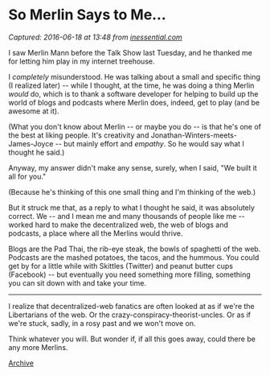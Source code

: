 # So Merlin Says to Me…

_Captured: 2016-06-18 at 13:48 from [inessential.com](http://inessential.com/2016/06/17/so_merlin_says_to_me)_

I saw Merlin Mann before the Talk Show last Tuesday, and he thanked me for letting him play in my internet treehouse.

I _completely_ misunderstood. He was talking about a small and specific thing (I realized later) -- while I thought, at the time, he was doing a thing Merlin _would_ do, which is to thank a software developer for helping to build up the world of blogs and podcasts where Merlin does, indeed, get to play (and be awesome at it).

(What you don't know about Merlin -- or maybe you do -- is that he's one of the best at liking people. It's creativity and Jonathan-Winters-meets-James-Joyce -- but mainly effort and _empathy_. So he would say what I thought he said.)

Anyway, my answer didn't make any sense, surely, when I said, "We built it all for you."

(Because he's thinking of this one small thing and I'm thinking of the web.)

But it struck me that, as a reply to what I thought he said, it was absolutely correct. We -- and I mean me and many thousands of people like me -- worked hard to make the decentralized web, the web of blogs and podcasts, a place where all the Merlins would thrive.

Blogs are the Pad Thai, the rib-eye steak, the bowls of spaghetti of the web. Podcasts are the mashed potatoes, the tacos, and the hummous. You could get by for a little while with Skittles (Twitter) and peanut butter cups (Facebook) -- but eventually you need something more filling, something you can sit down with and take your time.

* * *

I realize that decentralized-web fanatics are often looked at as if we're the Libertarians of the web. Or the crazy-conspiracy-theorist-uncles. Or as if we're stuck, sadly, in a rosy past and we won't move on.

Think whatever you will. But wonder if, if all this goes away, could there be any more Merlins.

[Archive](http://inessential.com/archive)
